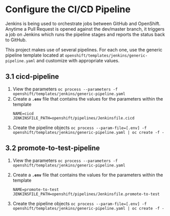 # Configure the CI/CD Pipeline

Jenkins is being used to orchestrate jobs between GitHub and OpenShift. Anytime a Pull Request is opened against the dev/master branch, it triggers a job on Jenkins which runs the pipeline stages and reports the status back to GitHub.

This project makes use of several pipelines. For each one, use the generic pipeline template located at `openshift/templates/jenkins/generic-pipeline.yaml` and customize with appropriate values.

## 3.1 cicd-pipeline

1. View the parameters `oc process --parameters -f openshift/templates/jenkins/generic-pipeline.yaml`
2. Create a **`.env`** file that contains the values for the parameters within the template
   ```
   NAME=cicd
   JENKINSFILE_PATH=openshift/pipelines/Jenkinsfile.cicd
   ```
3. Create the pipeline objects `oc process --param-file=[.env] -f openshift/templates/jenkins/generic-pipeline.yaml | oc create -f -`

## 3.2 promote-to-test-pipeline

1. View the parameters `oc process --parameters -f openshift/templates/jenkins/generic-pipeline.yaml`

2. Create a **`.env`** file that contains the values for the parameters within the template

   ```
   NAME=promote-to-test
   JENKINSFILE_PATH=openshift/pipelines/Jenkinsfile.promote-to-test
   ```

3. Create the pipeline objects `oc process --param-file=[.env] -f openshift/templates/jenkins/generic-pipeline.yaml | oc create -f -`
